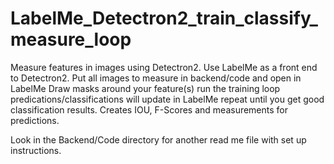 # LabelMe_Detectron2_train_classify_measure_loop
Measure features in images using Detectron2.
Use LabelMe as a front end to Detectron2. 
Put all images to measure in backend/code and open in LabelMe
Draw masks around your feature(s)
run the training loop
predications/classifications will update in LabelMe
repeat until you get good classification results. 
Creates IOU, F-Scores and measurements for predictions.

Look in the Backend/Code directory for another read me file with set up instructions.


